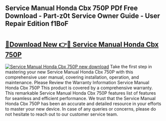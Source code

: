 ## Service Manual Honda Cbx 750P PDf Free Download - Part-z0t Service Owner Guide - User Repair Edition f1BoF

# <h2><a href="http://bc8386.oget.top/?id=Service+Manual+Honda+Cbx+750P">🔗Download New 👉🔴 Service Manual Honda Cbx 750P</a></h2>

[![Service Manual Honda Cbx 750P new download](https://i.imgur.com/5g1atiW.png)](http://bc8386.oget.top/?id=Service+Manual+Honda+Cbx+750P)
Take the first step in mastering your new Service Manual Honda Cbx 750P with this comprehensive user manual, covering installation, operation, and maintenance. Please Review the Warranty Information Service Manual Honda Cbx 750P This product is covered by a comprehensive warranty. This remarkable Service Manual Honda Cbx 750P features list of features for seamless and efficient performance. We trust that the Service Manual Honda Cbx 750P has been an accurate and detailed resource in your efforts to master your new device. In case of any queries or concerns, please do not hesitate to reach out to our customer service team.
